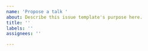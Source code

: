 ```yaml
---
name: 'Propose a talk '
about: Describe this issue template's purpose here.
title: ''
labels: ''
assignees: ''

---
```



